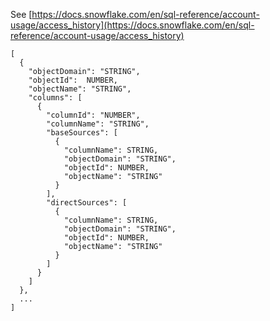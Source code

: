 See [https://docs.snowflake.com/en/sql-reference/account-usage/access_history](https://docs.snowflake.com/en/sql-reference/account-usage/access_history)
```
[
  {
    "objectDomain": "STRING",
    "objectId":  NUMBER,
    "objectName": "STRING",
    "columns": [
      {
        "columnId": "NUMBER",
        "columnName": "STRING",
        "baseSources": [
          {
            "columnName": STRING,
            "objectDomain": "STRING",
            "objectId": NUMBER,
            "objectName": "STRING"
          }
        ],
        "directSources": [
          {
            "columnName": STRING,
            "objectDomain": "STRING",
            "objectId": NUMBER,
            "objectName": "STRING"
          }
        ]
      }
    ]
  },
  ...
]
```

